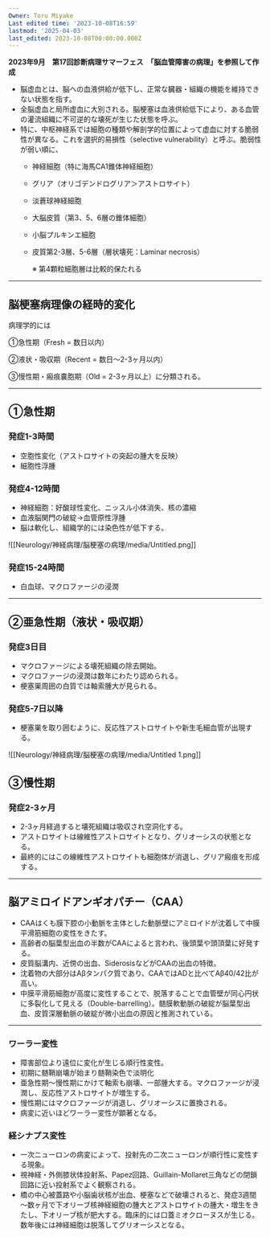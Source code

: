 ```yaml
---
Owner: Toru Miyake
Last edited time: '2023-10-08T16:59'
lastmod: '2025-04-03'
last_edited: 2023-10-08T00:00:00.000Z
---
```


**2023年9月　第17回診断病理サマーフェス　「脳血管障害の病理」を参照して作成**

  

- 脳虚血とは、脳への血液供給が低下し、正常な臓器・組織の機能を維持できない状態を指す。
- 全脳虚血と局所虚血に大別される。脳梗塞は血液供給低下により、ある血管の灌流組織に不可逆的な壊死が生じた状態を呼ぶ。
- 特に、中枢神経系では細胞の種類や解剖学的位置によって虚血に対する脆弱性が異なる。これを選択的易損性（selective vulnerability）と呼ぶ。脆弱性が弱い順に、
    - 神経細胞（特に海馬CA1錐体神経細胞）
    - グリア（オリゴデンドログリア＞アストロサイト）
    - 淡蒼球神経細胞
    - 大脳皮質（第3、5、6層の錐体細胞）
    - 小脳プルキンエ細胞
    - 皮質第2-3層、5-6層（層状壊死：Laminar necrosis）
        
        ※ 第4顆粒細胞層は比較的保たれる
        

---

## 脳梗塞病理像の経時的変化

病理学的には

①急性期（Fresh = 数日以内）

②液状・吸収期（Recent = 数日～2-3ヶ月以内）

③慢性期・瘢痕嚢胞期（Old = 2-3ヶ月以上）に分類される。

---

## ①急性期

### 発症1-3時間

- 空胞性変化（アストロサイトの突起の腫大を反映）
- 細胞性浮腫

  

### 発症4-12時間

- 神経細胞：好酸球性変化、ニッスル小体消失、核の濃縮
- 血液脳関門の破綻→血管原性浮腫
- 脳は軟化し、組織学的には染色性が低下する。

![[Neurology/神経病理/脳梗塞の病理/media/Untitled.png]]

### 発症15-24時間

- 白血球、マクロファージの浸潤

---

## ②亜急性期（液状・吸収期）

### 発症3日目

- マクロファージによる壊死組織の除去開始。
- マクロファージの浸潤は数年にわたり認められる。
- 梗塞巣周囲の白質では軸索腫大が見られる。

  

### 発症5-7日以降

- 梗塞巣を取り囲むように、反応性アストロサイトや新生毛細血管が出現する。

![[Neurology/神経病理/脳梗塞の病理/media/Untitled 1.png]]

## ③慢性期

### 発症2-3ヶ月

- 2-3ヶ月経過すると壊死組織は吸収され空洞化する。
- アストロサイトは線維性アストロサイトとなり、グリオーシスの状態となる。
- 最終的にはこの線維性アストロサイトも細胞体が消退し、グリア瘢痕を形成する。

---

## 脳アミロイドアンギオパチー（CAA）

- CAAはくも膜下腔の小動脈を主体とした動脈壁にアミロイドが沈着して中膜平滑筋細胞の変性をきたす。
- 高齢者の脳葉型出血の半数がCAAによると言われ、後頭葉や頭頂葉に好発する。
- 皮質脳溝内、近傍の出血、SiderosisなどがCAAの出血の特徴。
- 沈着物の大部分はAβタンパク質であり、CAAではADと比べてAβ40/42比が高い。
- 中膜平滑筋細胞が高度に変性することで、脱落することで血管壁が同心円状に多裂化して見える（Double-barrelling）。髄膜軟動脈の破綻が脳葉型出血、皮質深層動脈の破綻が微小出血の原因と推測されている。

---

### ワーラー変性

- 障害部位より遠位に変化が生じる順行性変性。
- 初期に髄鞘崩壊が始まり髄鞘染色で淡明化
- 亜急性期～慢性期にかけて軸索も崩壊、一部腫大する。マクロファージが浸潤し、反応性アストロサイトが増生する。
- 慢性期にはマクロファージが消退し、グリオーシスに置換される。
- 病変に近いほどワーラー変性が顕著となる。

### 経シナプス変性

- 一次ニューロンの病変によって、投射先の二次ニューロンが順行性に変性する現象。
- 視神経・外側膝状体投射系、Papez回路、Guillain-Mollaret三角などの閉鎖回路に近い投射系でよく観察される。
- 橋の中心被蓋路や小脳歯状核が出血、梗塞などで破壊されると、発症3週間～数ヶ月で下オリーブ核神経細胞の腫大とアストロサイトの腫大・増生をきたし、下オリーブ核が肥大する。臨床的には口蓋ミオクローヌスが生じる。数年後には神経細胞は脱落してグリオーシスとなる。
